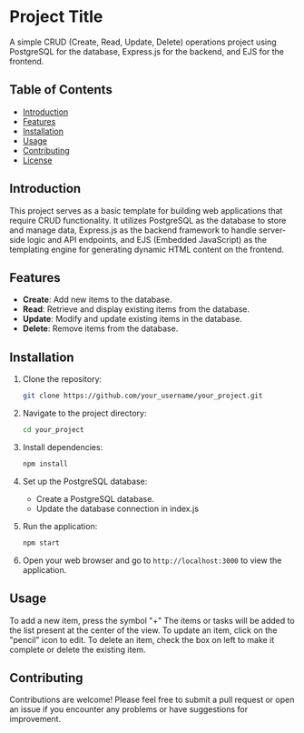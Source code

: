 # Project Title

A simple CRUD (Create, Read, Update, Delete) operations project using PostgreSQL for the database, Express.js for the backend, and EJS for the frontend.

## Table of Contents

- [Introduction](#introduction)
- [Features](#features)
- [Installation](#installation)
- [Usage](#usage)
- [Contributing](#contributing)
- [License](#license)

## Introduction

This project serves as a basic template for building web applications that require CRUD functionality. It utilizes PostgreSQL as the database to store and manage data, Express.js as the backend framework to handle server-side logic and API endpoints, and EJS (Embedded JavaScript) as the templating engine for generating dynamic HTML content on the frontend.

## Features

- **Create**: Add new items to the database.
- **Read**: Retrieve and display existing items from the database.
- **Update**: Modify and update existing items in the database.
- **Delete**: Remove items from the database.

## Installation

1. Clone the repository:

   ```bash
   git clone https://github.com/your_username/your_project.git
2. Navigate to the project directory:

   ```bash
   cd your_project
3. Install dependencies:

   ```bash
   npm install
4. Set up the PostgreSQL database:
   
   - Create a PostgreSQL database.
   - Update the database connection in index.js
5. Run the application:

   ```bash
   npm start
6. Open your web browser and go to `http://localhost:3000` to view the application.

## Usage

To add a new item, press the symbol "+" 
The items or tasks will be added to the list present at the center of the view.
To update an item, click on the "pencil" icon to edit.
To delete an item, check the box on left to make it complete or delete the existing item.

## Contributing
Contributions are welcome! Please feel free to submit a pull request or open an issue if you encounter any problems or have suggestions for improvement.
   
